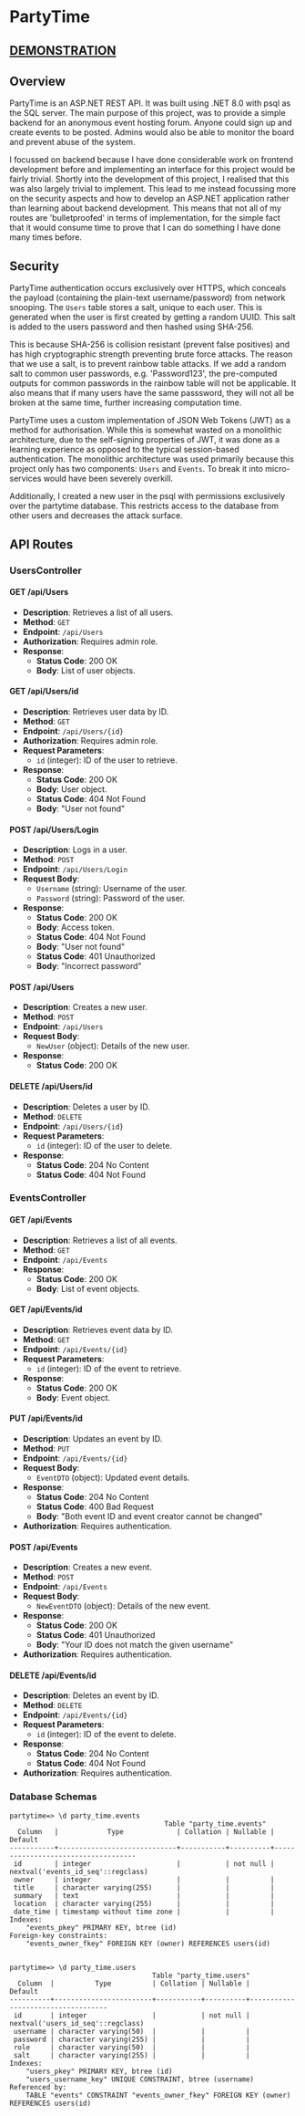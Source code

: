 # PartyTime

## [DEMONSTRATION](https://youtu.be/GU5oql4W0ow)

## Overview

PartyTime is an ASP.NET REST API. It was built using .NET 8.0 with psql as the SQL server. The main purpose of this project, was to provide a simple backend for an anonymous event hosting forum. Anyone could sign up and create events to be posted. Admins would also be able to monitor the board and prevent abuse of the system.

I focussed on backend because I have done considerable work on frontend development before and implementing an interface for this project would be fairly trivial. Shortly into the development of this project, I realised that this was also largely trivial to implement. This lead to me instead focussing more on the security aspects and how to develop an ASP.NET application rather than learning about backend development. This means that not all of my routes are 'bulletproofed' in terms of implementation, for the simple fact that it would consume time to prove that I can do something I have done many times before.

## Security

PartyTime authentication occurs exclusively over HTTPS, which conceals the payload (containing the plain-text username/password) from network snooping. The `Users` table stores a salt, unique to each user. This is generated when the user is first created by getting a random UUID. This salt is added to the users password and then hashed using SHA-256.

This is because SHA-256 is collision resistant (prevent false positives) and has high cryptographic strength preventing brute force attacks. The reason that we use a salt, is to prevent rainbow table attacks. If we add a random salt to common user passwords, e.g. 'Password123', the pre-computed outputs for common passwords in the rainbow table will not be applicable. It also means that if many users have the same passsword, they will not all be broken at the same time, further increasing computation time.

PartyTime uses a custom implementation of JSON Web Tokens (JWT) as a method for authorisation. While this is somewhat wasted on a monolithic architecture, due to the self-signing properties of JWT, it was done as a learning experience as opposed to the typical session-based authentication. The monolithic architecture was used primarily because this project only has two components: `Users` and `Events`. To break it into micro-services would have been severely overkill.

Additionally, I created a new user in the psql with permissions exclusively over the partytime database. This restricts access to the database from other users and decreases the attack surface.

## API Routes

### UsersController

#### GET /api/Users

- **Description**: Retrieves a list of all users.
- **Method**: `GET`
- **Endpoint**: `/api/Users`
- **Authorization**: Requires admin role.
- **Response**:
  - **Status Code**: 200 OK
  - **Body**: List of user objects.

#### GET /api/Users/id

- **Description**: Retrieves user data by ID.
- **Method**: `GET`
- **Endpoint**: `/api/Users/{id}`
- **Authorization**: Requires admin role.
- **Request Parameters**:
  - `id` (integer): ID of the user to retrieve.
- **Response**:
  - **Status Code**: 200 OK
  - **Body**: User object.
  - **Status Code**: 404 Not Found
  - **Body**: "User not found"

#### POST /api/Users/Login

- **Description**: Logs in a user.
- **Method**: `POST`
- **Endpoint**: `/api/Users/Login`
- **Request Body**:
  - `Username` (string): Username of the user.
  - `Password` (string): Password of the user.
- **Response**:
  - **Status Code**: 200 OK
  - **Body**: Access token.
  - **Status Code**: 404 Not Found
  - **Body**: "User not found"
  - **Status Code**: 401 Unauthorized
  - **Body**: "Incorrect password"

#### POST /api/Users

- **Description**: Creates a new user.
- **Method**: `POST`
- **Endpoint**: `/api/Users`
- **Request Body**:
  - `NewUser` (object): Details of the new user.
- **Response**:
  - **Status Code**: 200 OK

#### DELETE /api/Users/id

- **Description**: Deletes a user by ID.
- **Method**: `DELETE`
- **Endpoint**: `/api/Users/{id}`
- **Request Parameters**:
  - `id` (integer): ID of the user to delete.
- **Response**:
  - **Status Code**: 204 No Content
  - **Status Code**: 404 Not Found

### EventsController

#### GET /api/Events

- **Description**: Retrieves a list of all events.
- **Method**: `GET`
- **Endpoint**: `/api/Events`
- **Response**:
  - **Status Code**: 200 OK
  - **Body**: List of event objects.

#### GET /api/Events/id

- **Description**: Retrieves event data by ID.
- **Method**: `GET`
- **Endpoint**: `/api/Events/{id}`
- **Request Parameters**:
  - `id` (integer): ID of the event to retrieve.
- **Response**:
  - **Status Code**: 200 OK
  - **Body**: Event object.

#### PUT /api/Events/id

- **Description**: Updates an event by ID.
- **Method**: `PUT`
- **Endpoint**: `/api/Events/{id}`
- **Request Body**:
  - `EventDTO` (object): Updated event details.
- **Response**:
  - **Status Code**: 204 No Content
  - **Status Code**: 400 Bad Request
  - **Body**: "Both event ID and event creator cannot be changed"
- **Authorization**: Requires authentication.

#### POST /api/Events

- **Description**: Creates a new event.
- **Method**: `POST`
- **Endpoint**: `/api/Events`
- **Request Body**:
  - `NewEventDTO` (object): Details of the new event.
- **Response**:
  - **Status Code**: 200 OK
  - **Status Code**: 401 Unauthorized
  - **Body**: "Your ID does not match the given username"
- **Authorization**: Requires authentication.

#### DELETE /api/Events/id

- **Description**: Deletes an event by ID.
- **Method**: `DELETE`
- **Endpoint**: `/api/Events/{id}`
- **Request Parameters**:
  - `id` (integer): ID of the event to delete.
- **Response**:
  - **Status Code**: 204 No Content
  - **Status Code**: 404 Not Found
- **Authorization**: Requires authentication.

### Database Schemas

```
partytime=> \d party_time.events
                                      Table "party_time.events"
  Column   |            Type             | Collation | Nullable |              Default
-----------+-----------------------------+-----------+----------+------------------------------------
 id        | integer                     |           | not null | nextval('events_id_seq'::regclass)
 owner     | integer                     |           |          |
 title     | character varying(255)      |           |          |
 summary   | text                        |           |          |
 location  | character varying(255)      |           |          |
 date_time | timestamp without time zone |           |          |
Indexes:
    "events_pkey" PRIMARY KEY, btree (id)
Foreign-key constraints:
    "events_owner_fkey" FOREIGN KEY (owner) REFERENCES users(id)


partytime=> \d party_time.users
                                   Table "party_time.users"
  Column  |          Type          | Collation | Nullable |              Default
----------+------------------------+-----------+----------+-----------------------------------
 id       | integer                |           | not null | nextval('users_id_seq'::regclass)
 username | character varying(50)  |           |          |
 password | character varying(255) |           |          |
 role     | character varying(50)  |           |          |
 salt     | character varying(255) |           |          |
Indexes:
    "users_pkey" PRIMARY KEY, btree (id)
    "users_username_key" UNIQUE CONSTRAINT, btree (username)
Referenced by:
    TABLE "events" CONSTRAINT "events_owner_fkey" FOREIGN KEY (owner) REFERENCES users(id)
```
